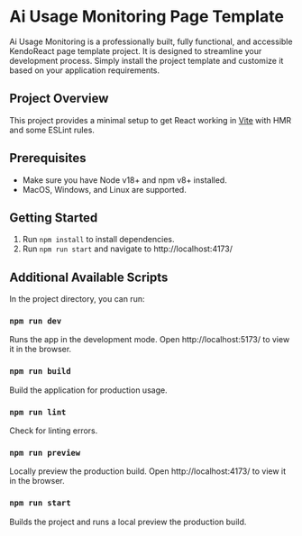 # Ai Usage Monitoring Page Template

Ai Usage Monitoring is a professionally built, fully functional, and accessible KendoReact page template project. It is designed to streamline your development process. Simply install the project template and customize it based on your application requirements.

## Project Overview

This project provides a minimal setup to get React working in [Vite](https://vitejs.dev/) with HMR and some ESLint rules.

## Prerequisites

- Make sure you have Node v18+ and npm v8+ installed.
- MacOS, Windows, and Linux are supported.

## Getting Started

1. Run `npm install` to install dependencies.
1. Run `npm run start` and navigate to http://localhost:4173/

## Additional Available Scripts

In the project directory, you can run:

### `npm run dev`
Runs the app in the development mode.
Open http://localhost:5173/ to view it in the browser.

### `npm run build`
Build the application for production usage.

### `npm run lint`
Check for linting errors.

### `npm run preview`
Locally preview the production build.
Open http://localhost:4173/ to view it in the browser.

### `npm run start`
Builds the project and runs a local preview the production build.

